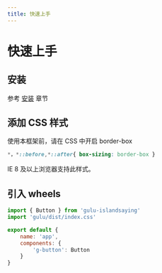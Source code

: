 ```yaml
---
title: 快速上手
---
```

# 快速上手
## 安装
参考 [安装](/install/) 章节
## 添加 CSS 样式 
使用本框架前，请在 CSS 中开启 border-box
``` CSS
*，*::before,*::after{ box-sizing: border-box }
```
IE 8 及以上浏览器支持此样式。

## 引入 wheels

``` js
import { Button } from 'gulu-islandsaying'
import 'gulu/dist/index.css'

export default {
    name: 'app',
    components: {
        'g-button': Button
    }
}
```
